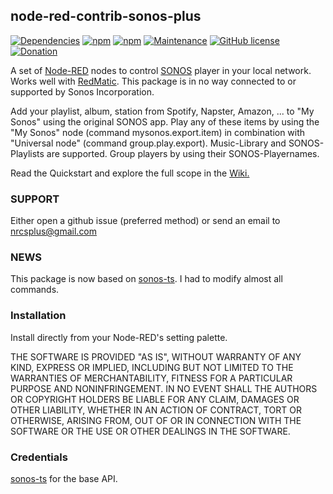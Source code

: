 ## node-red-contrib-sonos-plus

[![Dependencies](https://david-dm.org/hklages/node-red-contrib-sonos-plus.svg)](https://david-dm.org/hklages/node-red-contrib-sonos-plus)
[![npm](https://img.shields.io/npm/dt/node-red-contrib-sonos-plus.svg)](https://www.npmjs.com/package/node-red-contrib-sonos-plus)
[![npm](https://img.shields.io/npm/v/node-red-contrib-sonos-plus.svg)](https://www.npmjs.com/package/node-red-contrib-sonos-plus)
[![Maintenance](https://img.shields.io/badge/Maintained%3F-yes-green.svg)](https://GitHub.com/Naereen/StrapDown.js/graphs/commit-activity)
[![GitHub license](https://img.shields.io/badge/license-MIT-blue.svg)](https://raw.githubusercontent.com/hklages/node-red-contrib-sonos-plus/master/LICENSE)
[![Donation](https://img.shields.io/badge/donation-cappuccino-orange)](https://www.buymeacoffee.com/hklages)

A set of [Node-RED](https://nodered.org/) nodes to control [SONOS](https://www.sonos.com/) player in your local network.<br>
Works well with [RedMatic](https://github.com/rdmtc/RedMatic/blob/master/README.en.md). This package is in no way connected to or supported by Sonos Incorporation.

Add your playlist, album, station from Spotify, Napster, Amazon, ... to "My Sonos" using the original SONOS app. Play any of these items by using the "My Sonos" node (command mysonos.export.item) in combination with "Universal node" (command group.play.export). Music-Library and SONOS-Playlists are supported. Group players by using their SONOS-Playernames.

Read the Quickstart and explore the full scope in the [Wiki.](https://github.com/hklages/node-red-contrib-sonos-plus/wiki)

### SUPPORT

Either open a github issue (preferred method) or send an email to nrcsplus@gmail.com

### NEWS

This package is now based on [sonos-ts](https://www.npmjs.com/package/@svrooij/sonos). I had to modify almost all commands.

### Installation

Install directly from your Node-RED's setting palette.

THE SOFTWARE IS PROVIDED "AS IS", WITHOUT WARRANTY OF ANY KIND, EXPRESS OR IMPLIED, INCLUDING BUT NOT LIMITED TO THE WARRANTIES OF MERCHANTABILITY, FITNESS FOR A PARTICULAR PURPOSE AND NONINFRINGEMENT. IN NO EVENT SHALL THE AUTHORS OR COPYRIGHT HOLDERS BE LIABLE FOR ANY CLAIM, DAMAGES OR OTHER LIABILITY, WHETHER IN AN ACTION OF CONTRACT, TORT OR OTHERWISE, ARISING FROM, OUT OF OR IN CONNECTION WITH THE SOFTWARE OR THE USE OR OTHER DEALINGS IN THE SOFTWARE.

### Credentials

[sonos-ts](https://github.com/svrooij/node-sonos-ts#readme) for the base API.
